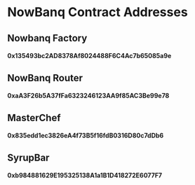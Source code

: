 # NowBanq Contract Addresses

## Nowbanq Factory
#### 0x135493bc2AD8378Af8024488F6C4Ac7b65085a9e

## NowBanq Router

#### 0xaA3F26b5A37fFa6323246123AA9f85AC3Be99e78
## MasterChef

#### 0x835edd1ec3826eA4f73B5f16fdB0316D80c7dDb6
## SyrupBar

#### 0xb984881629E195325138A1a1B1D418272E6077F7

